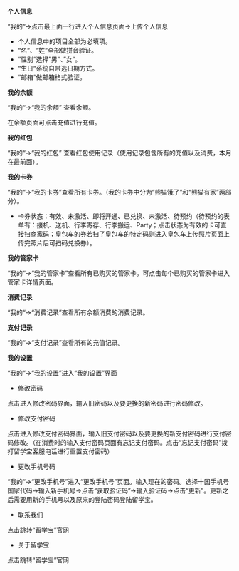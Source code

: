 **个人信息**

“我的“-&gt;点击最上面一行进入个人信息页面-&gt;上传个人信息

* 个人信息中的项目全部为必填项。
* “名“、“姓”全部做拼音验证。
* “性别“选择”男“、”女“。
* “生日“系统自带选日期方式。
* “邮箱“做邮箱格式验证。

**我的余额**

“我的“-&gt;“我的余额” 查看余额。

在余额页面可点击充值进行充值。

**我的红包**

“我的“-&gt;“我的红包” 查看红包使用记录（使用记录包含所有的充值以及消费，本月在最前面）。

**我的卡券**

“我的“-&gt;“我的卡券”查看所有卡券。（我的卡券中分为“熊猫饿了”和“熊猫有家”两部分）。

* 卡券状态：有效、未激活、即将开通、已兑换、未激活、待预约（待预约的表单有：接机、送机、行李寄存、行李搬运、Party；点击状态为有效的卡可直接扫商家码；皇包车的券若扫了皇包车的特定码则进入皇包车上传照片页面上传完照片后可扫码兑换券）。

**我的管家卡**

“我的“-&gt;“我的管家卡”查看所有已购买的管家卡。可点击每个已购买的管家卡进入管家卡详情页面。

**消费记录**

“我的“-&gt;“消费记录”查看所有余额消费的消费记录。

**支付记录**

“我的“-&gt;“支付记录”查看所有的充值记录。

**我的设置**

“我的“-&gt;“我的设置”进入“我的设置”界面

* 修改密码

点击进入修改密码界面，输入旧密码以及要更换的新密码进行密码修改。

* 修改支付密码

点击进入修改支付密码界面，输入旧支付密码以及要更换的新支付密码进行支付密码修改。（在消费时的输入支付密码页面有忘记支付密码。点击“忘记支付密码”拨打留学宝客服电话进行重置支付密码）

* 更改手机号码

“我的“-&gt;“更改手机号”进入“更改手机号”页面。输入现在的密码。选择十国手机号国家代码-&gt;输入新手机号-&gt;点击“获取验证码”-&gt;输入验证码-&gt;点击“更新”。更新之后需要用新的手机号以及原来的登陆密码登陆留学宝。

* 联系我们

点击跳转“留学宝”官网

* 关于留学宝

点击跳转“留学宝”官网

